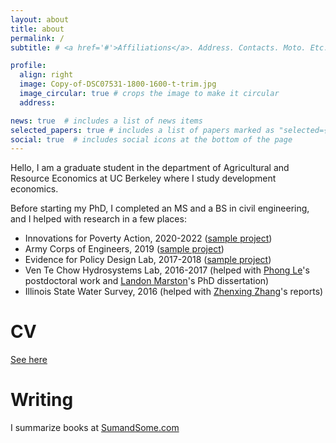 ```yaml
---
layout: about
title: about
permalink: /
subtitle: # <a href='#'>Affiliations</a>. Address. Contacts. Moto. Etc.

profile:
  align: right
  image: Copy-of-DSC07531-1800-1600-t-trim.jpg
  image_circular: true # crops the image to make it circular
  address:

news: true  # includes a list of news items
selected_papers: true # includes a list of papers marked as "selected={true}"
social: true  # includes social icons at the bottom of the page
---
```


Hello, I am a graduate student in the department of Agricultural and Resource Economics at UC Berkeley where I study development economics.

Before starting my PhD, I completed an MS and a BS in civil engineering, and I helped with research in a few places:

- Innovations for Poverty Action, 2020-2022 ([sample project](https://github.com/dime-worldbank/niger-asp-reprod))
- Army Corps of Engineers, 2019 ([sample project](https://erdc-library.erdc.dren.mil/jspui/handle/11681/39859))
- Evidence for Policy Design Lab, 2017-2018 ([sample project](https://khwaja.scholar.harvard.edu/files/asimkhwaja/files/economic_shocks_and_skills_aquisition.pdf))
- Ven Te Chow Hydrosystems Lab, 2016-2017 (helped with [Phong Le](https://scholar.google.com/citations?user=RAKkehIAAAAJ&hl=en)'s postdoctoral work and [Landon Marston](https://cee.vt.edu/people/faculty/lmarston.html)'s PhD dissertation)
- Illinois State Water Survey, 2016 (helped with [Zhenxing Zhang](https://experts.illinois.edu/en/persons/zhenxing-zhang)'s reports)

# CV
[See here](yazenkk.github.io/assets/pdf/kashlan_cv_122022.pdf)

# Writing
I summarize books at [SumandSome.com](https://www.sumandsome.com/)

